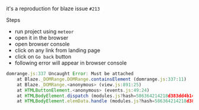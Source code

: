 it's a reproduction for blaze issue `#213`

Steps
 - run project using `meteor`
 - open it in the browser
 - open browser console
 - click on any link from landing page
 - click on `Go back` button
 - following error will appear in browser console

```js
domrange.js:337 Uncaught Error: Must be attached
    at Blaze._DOMRange.DOMRange.containsElement (domrange.js:337:11)
    at Blaze._DOMRange.<anonymous> (view.js:891:25)
    at HTMLButtonElement.<anonymous> (events.js:49:24)
    at HTMLBodyElement.dispatch (modules.js?hash=586364214218d383dd4b144fab9b4bc1a2675724:7769:27)
    at HTMLBodyElement.elemData.handle (modules.js?hash=586364214218d383dd4b144fab9b4bc1a2675724:7573:28)
```
